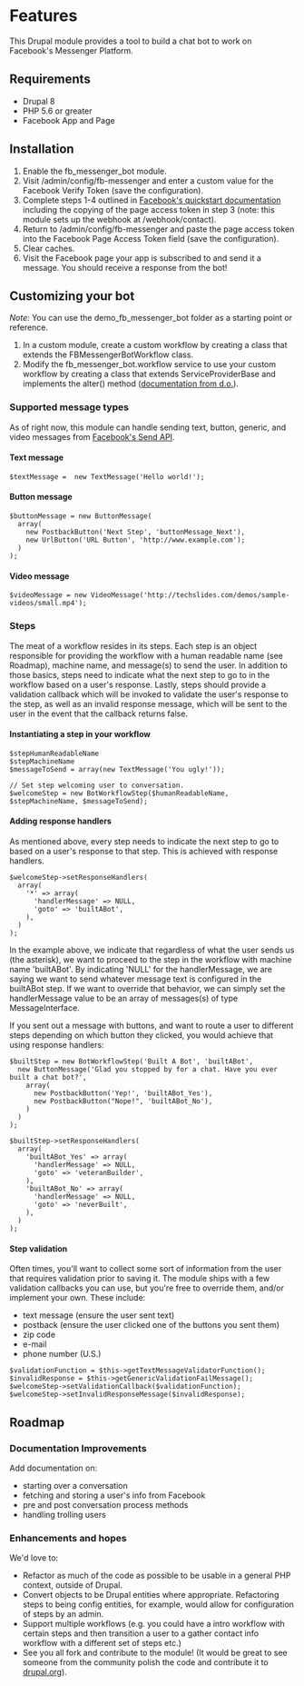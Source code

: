 # Features

This Drupal module provides a tool to build a chat bot to work on Facebook's Messenger
Platform. 

<div id="fb-root"></div>
<script async defer crossorigin="anonymous" src="https://connect.facebook.net/en_US/sdk.js#xfbml=1&version=v18.0&appId=616194999931733" nonce="7AxK0w7S"></script>

## Requirements

- Drupal 8
- PHP 5.6 or greater
- Facebook App and Page

## Installation

 1. Enable the fb_messenger_bot module.
 2. Visit /admin/config/fb-messenger and enter a custom value for the Facebook
    Verify Token (save the configuration).
 3. Complete steps 1-4 outlined in [Facebook's quickstart documentation](https://developers.facebook.com/docs/messenger-platform/quickstart)
    including the copying of the page access token in step 3 (note: this module sets up the webhook at /webhook/contact).
 4. Return to /admin/config/fb-messenger and paste the page access token into
    the Facebook Page Access Token field (save the configuration).
 5. Clear caches.
 6. Visit the Facebook page your app is subscribed to and send it a message.
    You should receive a response from the bot!

## Customizing your bot

 *Note:* You can use the demo_fb_messenger_bot folder as a starting point or
 reference.
 1. In a custom module, create a custom workflow by creating a class that
    extends the FBMessengerBotWorkflow class.
 2. Modify the fb_messenger_bot.workflow service to use your custom workflow by
    creating a class that extends ServiceProviderBase and implements the alter()
    method ([documentation from d.o.](https://www.drupal.org/node/2026959)).

### Supported message types

As of right now, this module can handle sending text, button, generic, and video
messages from [Facebook's Send API](https://developers.facebook.com/docs/messenger-platform/product-overview/conversation#send_messages).

#### Text message

```
$textMessage =  new TextMessage('Hello world!');
```

#### Button message

```
$buttonMessage = new ButtonMessage(
  array(
    new PostbackButton('Next Step', 'buttonMessage_Next'),
    new UrlButton('URL Button', 'http://www.example.com');
  )
);
```

#### Video message
```
$videoMessage = new VideoMessage('http://techslides.com/demos/sample-videos/small.mp4');
```

### Steps

The meat of a workflow resides in its steps. Each step is an object responsible
for providing the workflow with a human readable name (see Roadmap), machine
name, and message(s) to send the user. In addition to those basics, steps need
to indicate what the next step to go to in the workflow based on a user's
response. Lastly, steps should provide a validation callback which will be
invoked to validate the user's response to the step, as well as an invalid
response message, which will be sent to the user in the event that the callback
returns false.

#### Instantiating a step in your workflow

```
$stepHumanReadableName
$stepMachineName
$messageToSend = array(new TextMessage('You ugly!'));

// Set step welcoming user to conversation.
$welcomeStep = new BotWorkflowStep($humanReadableName, $stepMachineName, $messageToSend);
```
#### Adding response handlers

As mentioned above, every step needs to indicate the next step to go to based on
a user's response to that step. This is achieved with response handlers.

```
$welcomeStep->setResponseHandlers(
  array(
    '*' => array(
      'handlerMessage' => NULL,
      'goto' => 'builtABot',
    ),
  )
);
```

In the example above, we indicate that regardless of what the user sends us (the
asterisk), we want to proceed to the step in the workflow with machine name
'builtABot'. By indicating 'NULL' for the handlerMessage, we are saying we want
to send whatever message text is configured in the builtABot step. If we want to
override that behavior, we can simply set the handlerMessage value to be an
array of messages(s) of type MessageInterface.

If you sent out a message with buttons, and want to route a user to different
steps depending on which button they clicked, you would achieve that using
response handlers:

```
$builtStep = new BotWorkflowStep('Built A Bot', 'builtABot',
  new ButtonMessage('Glad you stopped by for a chat. Have you ever built a chat bot?',
    array(
      new PostbackButton('Yep!', 'builtABot_Yes'),
      new PostbackButton("Nope!", 'builtABot_No'),
    )
  )
);

$builtStep->setResponseHandlers(
  array(
    'builtABot_Yes' => array(
      'handlerMessage' => NULL,
      'goto' => 'veteranBuilder',
    ),
    'builtABot_No' => array(
      'handlerMessage' => NULL,
      'goto' => 'neverBuilt',
    ),
  )
);
```

#### Step validation

Often times, you'll want to collect some sort of information from the user that
requires validation prior to saving it. The module ships with a few validation
callbacks you can use, but you're free to override them, and/or
implement your own. These include:
- text message (ensure the user sent text)
- postback (ensure the user clicked one of the buttons you sent them)
- zip code
- e-mail
- phone number (U.S.)

```
$validationFunction = $this->getTextMessageValidatorFunction();
$invalidResponse = $this->getGenericValidationFailMessage();
$welcomeStep->setValidationCallback($validationFunction);
$welcomeStep->setInvalidResponseMessage($invalidResponse);
```

## Roadmap

### Documentation Improvements

Add documentation on:
- starting over a conversation
- fetching and storing a user's info from Facebook
- pre and post conversation process methods
- handling trolling users

### Enhancements and hopes

We'd love to:
- Refactor as much of the code as possible to be usable in a general
PHP context, outside of Drupal.
- Convert objects to be Drupal entities where appropriate. Refactoring steps
to being config entities, for example, would allow for configuration of steps by
an admin.
- Support multiple workflows (e.g. you could have a intro workflow with
certain steps and then transition a user to a gather contact info workflow with
a different set of steps etc.)
- See you all fork and contribute to the module! (It would be great to see
someone from the community polish the code and contribute it to [drupal.org](drupal.org)).

<div class="fb-like" data-href="https://miguelzamora13.github.io/fb_messenger_bot/" data-width="" data-layout="" data-action="" data-size="" data-share="true"></div>


